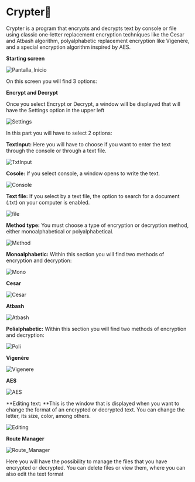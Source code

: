 # Crypter🔐
Crypter is a program that encrypts and decrypts text by console or file using classic one-letter replacement encryption techniques like the Cesar and Atbash algorithm, polyalphabetic replacement encryption like Vigenère, and a special encryption algorithm inspired by AES.

**Starting screen**

![Pantalla_Inicio](https://github.com/ValeArias07/Crypter-/blob/master/src/images/Pantalla_Inicio.PNG)

On this screen you will find 3 options:

**Encrypt and Decrypt**

Once you select Encrypt or Decrypt, a window will be displayed that will have the Settings option in the upper left

![Settings](https://github.com/ValeArias07/Crypter-/blob/master/src/images/Setting_Encrypt.png)

In this part you will have to select 2 options:

**TextInput:** Here you will have to choose if you want to enter the text through the console or through a text file.

![TxtInput](https://github.com/ValeArias07/Crypter-/blob/master/src/images/Setting_TxtInput.png)

**Cosole:** If you select console, a window opens to write the text.
          
![Console](https://github.com/ValeArias07/Crypter-/blob/master/src/images/Setting_Console.png)
         
**Text file:** If you select by a text file, the option to search for a document (.txt) on your computer is enabled.
          
![file](https://github.com/ValeArias07/Crypter-/blob/master/src/images/Setting_File.png)

**Method type:** You must choose a type of encryption or decryption method, either monoalphabetical or polyalphabetical.

![Method](https://github.com/ValeArias07/Crypter-/blob/master/src/images/Setting_Method.png)

**Monoalphabetic:** Within this section you will find two methods of encryption and decryption:

![Mono](https://github.com/ValeArias07/Crypter-/blob/master/src/images/Setting_Mono.png)

**Cesar**

![Cesar](https://github.com/ValeArias07/Crypter-/blob/master/src/images/Cesar_Encrypt.png)

**Atbash**

![Atbash](https://github.com/ValeArias07/Crypter-/blob/master/src/images/Atbash_Encrypt.png)

**Polialphabetic:** Within this section you will find two methods of encryption and decryption:

![Poli](https://github.com/ValeArias07/Crypter-/blob/master/src/images/Setting_Poli.png)

**Vigenère**

![Vigenere](https://github.com/ValeArias07/Crypter-/blob/master/src/images/Vigenere_Encrypt.png)

**AES**

![AES](https://github.com/ValeArias07/Crypter-/blob/master/src/images/AES_Encrypt.png)

**Editing text: **This is the window that is displayed when you want to change the format of an encrypted or decrypted text. You can change the letter, its size, color, among others.

![Editing](https://github.com/ValeArias07/Crypter-/blob/master/src/images/EnDecriptTxt.png)

**Route Manager**

![Route_Manager](https://github.com/ValeArias07/Crypter-/blob/master/src/images/Route_Manager.png)

Here you will have the possibility to manage the files that you have encrypted or decrypted. You can delete files or view them, where you can also edit the text format

